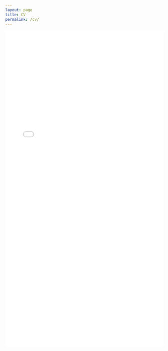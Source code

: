 ```yaml
---
layout: page
title: CV
permalink: /cv/
---
```


<iframe src="{{ site.url  }}/assets/resume_jinkehe.pdf" class="gde-frame" style="height: 1000px; width: 100%; border: none;" scrolling="yes"></iframe>

<!-- {% include /assets/resume_jinkehe.html code="/assets/resume_jinkehe.pdf" width=100 height=800 %} -->


